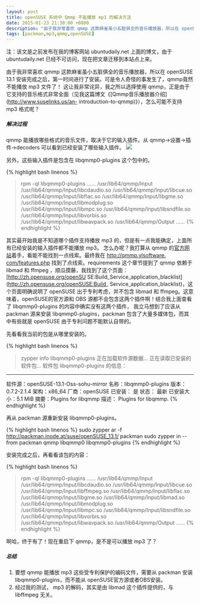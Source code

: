 ```yaml
---
layout: post
title: openSUSE 系统中 Qmmp 不能播放 mp3 的解决方法
date: 2015-01-23 21:30:00 +0800
description: "由于我非常喜欢 qmmp 这款麻雀虽小五脏俱全的音乐播放器，所以在 openSUSE 13.1 安装完成之后，第一时间进行了安装。可是令人奇怪的事发生了，qmmp竟然不能播放 mp3 文件了！"
tags: [packman,mp3,qmmp,openSUSE]
---
```



注：该文是之前发布在我的博客网站 ubuntudaily.net 上面的博文，由于 ubuntudaily.net 已经不可访问，现在把文章迁移到本站点上来。

由于我非常喜欢 qmmp 这款麻雀虽小五脏俱全的音乐播放器，所以在 openSUSE 13.1
安装完成之后，第一时间进行了安装。可是令人奇怪的事发生了，qmmp竟然不能播放 mp3 文件了！ 这让我非常诧异，我之所以选择使用
qmmp，正是由于它支持的音乐格式非常全面（见我这篇博文《[Qmmp音乐播放器介绍](http://www.suselinks.us/an-
introduction-to-qmmp)》），怎么可能不支持 mp3 格式呢？

##### 解决过程

qmmp 能播放哪些格式的音乐文件，取决于它的输入插件。从 qmmp-&gt;设置-&gt;插件-&gt;decoders 可以看到已经安装了哪些输入插件。
![](http://i2.minus.com/j5Qg8ymXk5lW4.png)

另外，这些输入插件是包含在 libqmmp0-plugins 这个包中的。

{% highlight bash linenos %}
>rpm -ql libqmmp0-plugins
......
/usr/lib64/qmmp/Input
/usr/lib64/qmmp/Input/libcdaudio.so
/usr/lib64/qmmp/Input/libcue.so
/usr/lib64/qmmp/Input/libflac.so
/usr/lib64/qmmp/Input/libgme.so
/usr/lib64/qmmp/Input/libmodplug.so
/usr/lib64/qmmp/Input/libmpc.so
/usr/lib64/qmmp/Input/libsndfile.so
/usr/lib64/qmmp/Input/libvorbis.so
/usr/lib64/qmmp/Input/libwavpack.so
/usr/lib64/qmmp/Output
......
{% endhighlight %}


其实最开始我是不知道哪个插件支持播放 mp3 的，但是有一点我能确定，上面所有已经安装的输入插件都不能播放 mp3。 怎么办呢？我打算从 qmmp
的[官方网站](http://qmmp.ylsoftware.com/)着手，看能不能找到一点线索。最终我在 [http://qmmp.ylsoftware.
com/features.php](http://qmmp.ylsoftware.com/features.php) 找到了点线索。requirements
这个章节提到了 qmmp 依赖于 libmad 和 ffmpeg ，顺瓜摸藤，我找到了这个页面：[http://zh.opensuse.org/openSU
SE:Build_Service_application_blacklist](http://zh.opensuse.org/openSUSE:Build_
Service_application_blacklist)，这个页面明确说明了 openSUSE 出于专利考虑，并不包含 libmad 和
ffmpeg。这意味着，openSUSE的官方源和 OBS 源都不会包含这两个插件啊！结合我上面查看了 libqmmp0-plugins
的内容中确实没有这两个插件， 我立马想到了应该从 packman 源来安装 libqmmp0-plugins，packman
包含了大量多媒体包，而其中有些就是 openSUSE 由于专利问题不能默认自带的。

先看看我当前的包是从哪里安装的。

{% highlight bash linenos %}
> zypper info libqmmp0-plugins
正在加载软件源数据...
正在读取已安装的软件包...
软件包 libqmmp0-plugins 的信息：
--------------------------------
软件源：openSUSE-13.1-Oss-sohu-mirror
名称：libqmmp0-plugins
版本：0.7.2-2.1.4
架构：x86_64
厂商：openSUSE
已安装： 是
状态： 最新
已安装大小：5.1 MiB
摘要：Plugins for libqmmp
描述：
Plugins for libqmmp.
{% endhighlight %}

再从 packman 源重新安装 libqmmp0-plugins。

{% highlight bash linenos %}
sudo zypper ar -f http://packman.inode.at/suse/openSUSE_13.1/ packman
sudo zypper in  --from packman qmmp libqmmp0 libqmmp0-plugins
{% endhighlight %}


安装完成之后，再看看该包的内容：

{% highlight bash linenos %}
> rpm -ql libqmmp0-plugins
......
/usr/lib64/qmmp/Input
/usr/lib64/qmmp/Input/libcdaudio.so
/usr/lib64/qmmp/Input/libcue.so
/usr/lib64/qmmp/Input/libffmpeg.so
/usr/lib64/qmmp/Input/libflac.so
/usr/lib64/qmmp/Input/libgme.so
/usr/lib64/qmmp/Input/libmad.so
/usr/lib64/qmmp/Input/libmodplug.so
/usr/lib64/qmmp/Input/libmpc.so
/usr/lib64/qmmp/Input/libsndfile.so
/usr/lib64/qmmp/Input/libvorbis.so
/usr/lib64/qmmp/Input/libwavpack.so
/usr/lib64/qmmp/Output
......
{% endhighlight %}


啊哈，终于有了！现在重启下 qmmp，是不是可以播放 mp3 了？

##### 总结

1. 要想 qmmp 能播放 mp3 这些受专利保护的编码文件，需要从 packman 安装 libqmmp0-plugins，而不能从 openSUSE官方源或者OBS安装。
2. 经过我的测试， mp3 的解码，其实是由 libmad 这个插件提供的，与 libffmpeg 无关。
